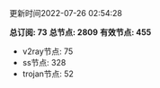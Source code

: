 更新时间2022-07-26 02:54:28

**总订阅: 73**
**总节点: 2809**
**有效节点: 455**
- v2ray节点: 75
- ss节点: 328
- trojan节点: 52
